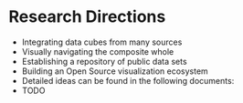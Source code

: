# Research Directions

 * Integrating data cubes from many sources
 * Visually navigating the composite whole
 * Establishing a repository of public data sets
 * Building an Open Source visualization ecosystem
 * Detailed ideas can be found in the following documents:
 * TODO
